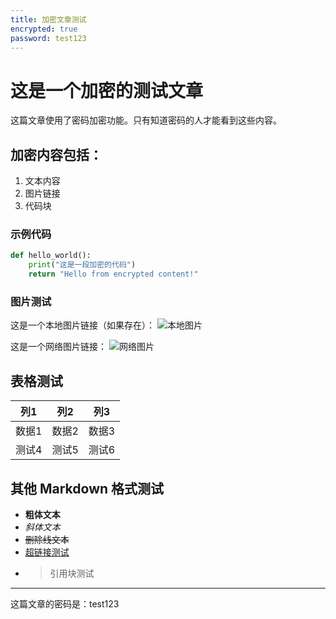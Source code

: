 ```yaml
---
title: 加密文章测试
encrypted: true
password: test123
---
```


# 这是一个加密的测试文章

这篇文章使用了密码加密功能。只有知道密码的人才能看到这些内容。

## 加密内容包括：

1. 文本内容
2. 图片链接
3. 代码块

### 示例代码

```python
def hello_world():
    print("这是一段加密的代码")
    return "Hello from encrypted content!"
```

### 图片测试

这是一个本地图片链接（如果存在）：
![本地图片](./test-image.jpg)

这是一个网络图片链接：
![网络图片](https://picsum.photos/200/300)

## 表格测试

| 列1 | 列2 | 列3 |
|-----|-----|-----|
| 数据1 | 数据2 | 数据3 |
| 测试4 | 测试5 | 测试6 |

## 其他 Markdown 格式测试

- **粗体文本**
- *斜体文本*
- ~~删除线文本~~
- [超链接测试](https://example.com)
- > 引用块测试

---

这篇文章的密码是：test123 